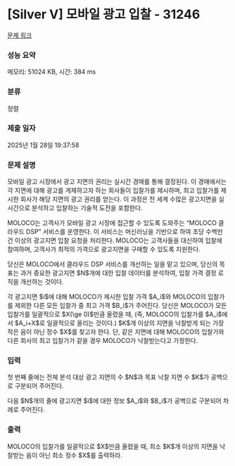 # [Silver V] 모바일 광고 입찰 - 31246 

[문제 링크](https://www.acmicpc.net/problem/31246) 

### 성능 요약

메모리: 51024 KB, 시간: 384 ms

### 분류

정렬

### 제출 일자

2025년 1월 28일 19:37:58

### 문제 설명

<p>모바일 광고 시장에서 광고 지면의 권리는 실시간 경매를 통해 결정된다. 이 경매에서는 각 지면에 대해 광고를 게재하고자 하는 회사들이 입찰가를 제시하며, 최고 입찰가를 제시한 회사가 해당 지면의 광고 권리를 얻는다. 이 과정은 전 세계 수많은 광고지면을 실시간으로 분석하고 입찰하는 기술적 도전을 포함한다.</p>

<p>MOLOCO는 고객사가 모바일 광고 시장에 접근할 수 있도록 도와주는 “MOLOCO 클라우드 DSP” 서비스를 운영한다. 이 서비스는 머신러닝을 기반으로 하여 초당 수백만 건 이상의 광고지면 입찰 요청을 처리한다. MOLOCO는 고객사들을 대신하여 입찰에 참여하며, 고객사가 최적의 가격으로 광고지면을 구매할 수 있도록 지원한다.</p>

<p>당신은 MOLOCO에서 클라우드 DSP 서비스를 개선하는 일을 맡고 있으며, 당신의 목표는 과거 중요한 광고지면 $N$개에 대한 입찰 데이터를 분석하여, 입찰 가격 결정 로직을 개선하는 것이다.</p>

<p>각 광고지면 $i$에 대해 MOLOCO가 제시한 입찰 가격 $A_i$와 MOLOCO의 입찰가를 제외한 다른 모든 입찰가 중 최고 가격 $B_i$가 주어진다. 당신은 MOLOCO가 모든 입찰가를 일괄적으로 $X(\ge 0)$만큼 올렸을 때, (즉, MOLOCO의 입찰가를 $A_i$에서 $A_i+X$로 일괄적으로 올리는 것이다.) $K$개 이상의 지면을 낙찰받게 되는 가장 작은 음이 아닌 정수 $X$를 찾고자 한다. 단, 같은 지면에 대해 MOLOCO의 입찰가와 다른 회사의 최고 입찰가가 같을 경우 MOLOCO가 낙찰받는다고 가정한다.</p>

### 입력 

 <p>첫 번째 줄에는 전체 분석 대상 광고 지면의 수 $N$과 목표 낙찰 지면 수 $K$가 공백으로 구분되어 주어진다.</p>

<p>다음 $N$개의 줄에 광고지면 $i$에 대한 정보 $A_i$와 $B_i$가 공백으로 구분되어 차례로 주어진다.</p>

### 출력 

 <p>MOLOCO의 입찰가를 일괄적으로 $X$만큼 올렸을 때, 최소 $K$개 이상의 지면을 낙찰받는 음이 아닌 최소 정수 $X$를 출력하라.</p>


